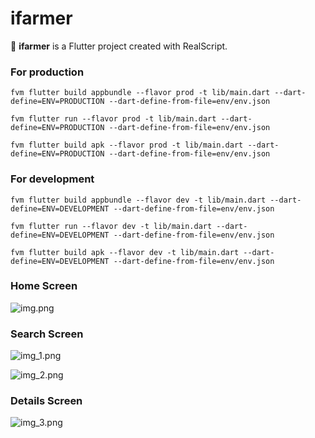 # ifarmer

🚀 **ifarmer** is a Flutter project created with RealScript.

### For production

```
fvm flutter build appbundle --flavor prod -t lib/main.dart --dart-define=ENV=PRODUCTION --dart-define-from-file=env/env.json

```

```
fvm flutter run --flavor prod -t lib/main.dart --dart-define=ENV=PRODUCTION --dart-define-from-file=env/env.json

```

```
fvm flutter build apk --flavor prod -t lib/main.dart --dart-define=ENV=PRODUCTION --dart-define-from-file=env/env.json

```

### For development

```
fvm flutter build appbundle --flavor dev -t lib/main.dart --dart-define=ENV=DEVELOPMENT --dart-define-from-file=env/env.json

```

```
fvm flutter run --flavor dev -t lib/main.dart --dart-define=ENV=DEVELOPMENT --dart-define-from-file=env/env.json

```

```
fvm flutter build apk --flavor dev -t lib/main.dart --dart-define=ENV=DEVELOPMENT --dart-define-from-file=env/env.json

```

### Home Screen

![img.png](img.png)

### Search Screen

![img_1.png](img_1.png)

![img_2.png](img_2.png)

### Details Screen

![img_3.png](img_3.png)
